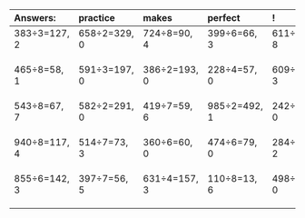 | Answers: | practice | makes | perfect | ! |
| :--- | :--- | :--- | :--- | :--- |
| 383÷3=127, 2 | 658÷2=329, 0 | 724÷8=90, 4 | 399÷6=66, 3 | 611÷9=67, 8 | 
|   |   |   |   |   | 
|   |   |   |   |   | 
|   |   |   |   |   | 
| 465÷8=58, 1 | 591÷3=197, 0 | 386÷2=193, 0 | 228÷4=57, 0 | 609÷6=101, 3 | 
|   |   |   |   |   | 
|   |   |   |   |   | 
|   |   |   |   |   | 
| 543÷8=67, 7 | 582÷2=291, 0 | 419÷7=59, 6 | 985÷2=492, 1 | 242÷2=121, 0 | 
|   |   |   |   |   | 
|   |   |   |   |   | 
|   |   |   |   |   | 
| 940÷8=117, 4 | 514÷7=73, 3 | 360÷6=60, 0 | 474÷6=79, 0 | 284÷6=47, 2 | 
|   |   |   |   |   | 
|   |   |   |   |   | 
|   |   |   |   |   | 
| 855÷6=142, 3 | 397÷7=56, 5 | 631÷4=157, 3 | 110÷8=13, 6 | 498÷6=83, 0 | 
|   |   |   |   |   | 
|   |   |   |   |   | 
|   |   |   |   |   | 
